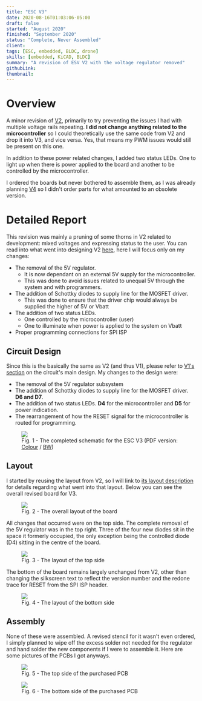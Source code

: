 ```yaml
---
title: "ESC V3"
date: 2020-08-16T01:03:06-05:00
draft: false
started: "August 2020"
finished: "September 2020"
status: "Complete, Never Assembled"
client:
tags: [ESC, embedded, BLDC, drone]
skills: [embedded, KiCAD, BLDC]
summary: "A revision of ESV V2 with the voltage regulator removed"
githubLink:
thumbnail:
---
```


# Overview

A minor revision of [V2](../esc-v2), primarily to try preventing the issues I had with multiple voltage rails repeating. 
**I did not change anything related to the microcontroller** so I could theoretically use the same code from V2 and drop it 
into V3, and vice versa. Yes, that means my PWM issues would still be present on this one.

In addition to these power related changes, I added two status LEDs. One to light up when there is power applied to the board 
and another to be controlled by the microcontroller.

I ordered the boards but never bothered to assemble them, as I was already planning [V4](../esc-v4) so I didn't order parts 
for what amounted to an obsolete version.

# Detailed Report

This revision was mainly a pruning of some thorns in V2 related to development: mixed voltages and expressing status to the 
user. You can read into what went into designing V2 [here](../esc-v2/#detailed-report), here I will focus only on my changes:

- The removal of the 5V regulator. 
  - It is now dependant on an external 5V supply for the microcontroller.
  - This was done to avoid issues related to unequal 5V through the system and with programmers.
- The addition of Schottky diodes to supply line for the MOSFET driver.
  - This was done to ensure that the driver chip would always be supplied the higher of 5V or Vbatt
- The addition of two status LEDs.
  - One controlled by the microcontroller (user)
  - One to illuminate when power is applied to the system on Vbatt
- Proper programming connections for SPI ISP

## Circuit Design

Since this is the basically the same as V2 (and thus V1), please refer to [V1's section](../esc-v1/#circuit-design) on the 
circuit's main design. My changes to the design were:

- The removal of the 5V regulator subsystem
- The addition of Schottky diodes to supply line for the MOSFET driver. **D6 and D7**.
- The addition of two status LEDs. **D4** for the microcontroller and **D5** for power indication.
- The rearrangement of how the RESET signal for the microcontroller is routed for programming.

<figure>
<img src="/images/esc-v3-schematic.svg">
<figcaption>Fig. 1 - The completed schematic for the ESC V3 (PDF version: <a href="/pdf/ESC_V3.pdf">Colour</a> / <a href="/pdf/ESC_V3_BW.pdf">BW</a>)</figcaption>
</figure>

## Layout

I started by reusing the layout from V2, so I will link to [its layout description](../esc-v2/#layout) for details regarding 
what went into that layout. Below you can see the overall revised board for V3.

<figure>
<img src="/images/esc-v3-combined-layout.png">
<figcaption>Fig. 2 - The overall layout of the board</figcaption>
</figure>

All changes that occurred were on the top side. The complete removal of the 5V regulator was in the top right. Three of the 
four new diodes sit in the space it formerly occupied, the only exception being the controlled diode (D4) sitting in the 
centre of the board.

<figure>
<img src="/images/esc-v3-top-layout.png">
<figcaption>Fig. 3 - The layout of the top side</figcaption>
</figure>

The bottom of the board remains largely unchanged from V2, other than changing the silkscreen text to reflect the version 
number and the redone trace for RESET from the SPI ISP header.

<figure>
<img src="/images/esc-v3-bottom-layout.png">
<figcaption>Fig. 4 - The layout of the bottom side</figcaption>
</figure>

## Assembly

None of these were assembled. A revised stencil for it wasn't even ordered, I simply planned to wipe off the excess solder 
not needed for the regulator and hand solder the new components if I were to assemble it. Here are some pictures of the PCBs 
I got anyways.

<figure>
<img src="/images/esc-v3-top-assembled.jpg">
<figcaption>Fig. 5 - The top side of the purchased PCB</figcaption>
</figure>

<figure>
<img src="/images/esc-v3-bottom-assembled.jpg">
<figcaption>Fig. 6 - The bottom side of the purchased PCB</figcaption>
</figure>
